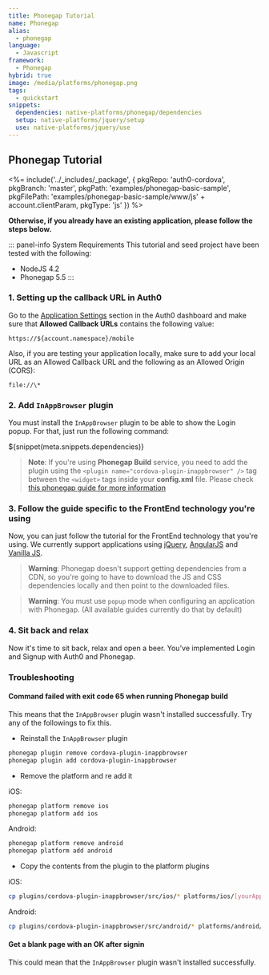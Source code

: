 ```yaml
---
title: Phonegap Tutorial
name: Phonegap
alias:
  - phonegap
language:
  - Javascript
framework:
  - Phonegap
hybrid: true
image: /media/platforms/phonegap.png
tags:
  - quickstart
snippets:
  dependencies: native-platforms/phonegap/dependencies
  setup: native-platforms/jquery/setup
  use: native-platforms/jquery/use
---
```


## Phonegap Tutorial

<%= include('../_includes/_package', {
  pkgRepo: 'auth0-cordova',
  pkgBranch: 'master',
  pkgPath: 'examples/phonegap-basic-sample',
  pkgFilePath: 'examples/phonegap-basic-sample/www/js' + account.clientParam,
  pkgType: 'js'
}) %>

**Otherwise, if you already have an existing application, please follow the steps below.**

::: panel-info System Requirements
This tutorial and seed project have been tested with the following:

* NodeJS 4.2
* Phonegap 5.5
:::


### 1. Setting up the callback URL in Auth0



<div class="setup-callback">
<p>Go to the <a href="${uiAppSettingsURL}">Application Settings</a> section in the Auth0 dashboard and make sure that <b>Allowed Callback URLs</b> contains the following value:</p>

<pre><code>https://${account.namespace}/mobile</pre></code>

<p>Also, if you are testing your application locally, make sure to add your local URL as an Allowed Callback URL and the following as an Allowed Origin (CORS):</p>

<pre><code>file://\*</code></pre>

</div>

### 2. Add `InAppBrowser` plugin

You must install the `InAppBrowser` plugin to be able to show the Login popup. For that, just run the following command:

${snippet(meta.snippets.dependencies)}

> **Note**: If you're using __Phonegap Build__ service, you need to add the plugin using the `<plugin name="cordova-plugin-inappbrowser" />` tag between the `<widget>` tags inside your __config.xml__ file. Please check [this phonegap guide for more information](http://docs.build.phonegap.com/en_US/configuring_plugins.md.html#importing-config)

### 3. Follow the guide specific to the FrontEnd technology you're using

Now, you can just follow the tutorial for the FrontEnd technology that you're using. We currently support applications using [jQuery](/client-platforms/jquery), [AngularJS](/client-platforms/angularjs) and [Vanilla JS](/client-platforms/vanillajs).

> **Warning**: Phonegap doesn't support getting dependencies from a CDN, so you're going to have to download the JS and CSS dependencies locally and then point to the downloaded files.

> **Warning**: You must use `popup` mode when configuring an application with Phonegap. (All available guides currently do that by default)

### 4. Sit back and relax

Now it's time to sit back, relax and open a beer. You've implemented Login and Signup with Auth0 and Phonegap.

### Troubleshooting

#### Command failed with exit code 65 when running Phonegap build

This means that the `InAppBrowser` plugin wasn't installed successfully. Try any of the followings to fix this.

* Reinstall the `InAppBrowser` plugin

```bash
phonegap plugin remove cordova-plugin-inappbrowser
phonegap plugin add cordova-plugin-inappbrowser
```
* Remove the platform and re add it

iOS:

```bash
phonegap platform remove ios
phonegap platform add ios
```
Android:

```bash
phonegap platform remove android
phonegap platform add android
```

* Copy the contents from the plugin to the platform plugins

iOS:

```bash
cp plugins/cordova-plugin-inappbrowser/src/ios/* platforms/ios/[yourAppName]/Plugins/cordova-plugin-inappbrowser/
```
Android:
```bash
cp plugins/cordova-plugin-inappbrowser/src/android/* platforms/android/[yourAppName]/Plugins/cordova-plugin-inappbrowser/
```
#### Get a blank page with an OK after signin

This could mean that the `InAppBrowser` plugin wasn't installed successfully.
